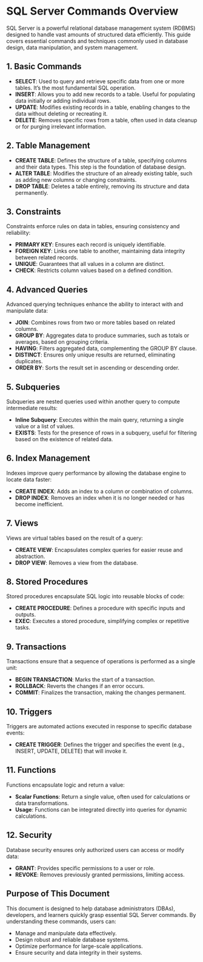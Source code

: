 # SQL Server Commands Overview

SQL Server is a powerful relational database management system (RDBMS) designed to handle vast amounts of structured data efficiently. This guide covers essential commands and techniques commonly used in database design, data manipulation, and system management.

## 1. Basic Commands

- **SELECT**: Used to query and retrieve specific data from one or more tables. It’s the most fundamental SQL operation.
- **INSERT**: Allows you to add new records to a table. Useful for populating data initially or adding individual rows.
- **UPDATE**: Modifies existing records in a table, enabling changes to the data without deleting or recreating it.
- **DELETE**: Removes specific rows from a table, often used in data cleanup or for purging irrelevant information.

## 2. Table Management

- **CREATE TABLE**: Defines the structure of a table, specifying columns and their data types. This step is the foundation of database design.
- **ALTER TABLE**: Modifies the structure of an already existing table, such as adding new columns or changing constraints.
- **DROP TABLE**: Deletes a table entirely, removing its structure and data permanently.

## 3. Constraints

Constraints enforce rules on data in tables, ensuring consistency and reliability:

- **PRIMARY KEY**: Ensures each record is uniquely identifiable.
- **FOREIGN KEY**: Links one table to another, maintaining data integrity between related records.
- **UNIQUE**: Guarantees that all values in a column are distinct.
- **CHECK**: Restricts column values based on a defined condition.

## 4. Advanced Queries

Advanced querying techniques enhance the ability to interact with and manipulate data:

- **JOIN**: Combines rows from two or more tables based on related columns.
- **GROUP BY**: Aggregates data to produce summaries, such as totals or averages, based on grouping criteria.
- **HAVING**: Filters aggregated data, complementing the GROUP BY clause.
- **DISTINCT**: Ensures only unique results are returned, eliminating duplicates.
- **ORDER BY**: Sorts the result set in ascending or descending order.

## 5. Subqueries

Subqueries are nested queries used within another query to compute intermediate results:

- **Inline Subquery**: Executes within the main query, returning a single value or a list of values.
- **EXISTS**: Tests for the presence of rows in a subquery, useful for filtering based on the existence of related data.

## 6. Index Management

Indexes improve query performance by allowing the database engine to locate data faster:

- **CREATE INDEX**: Adds an index to a column or combination of columns.
- **DROP INDEX**: Removes an index when it is no longer needed or has become inefficient.

## 7. Views

Views are virtual tables based on the result of a query:

- **CREATE VIEW**: Encapsulates complex queries for easier reuse and abstraction.
- **DROP VIEW**: Removes a view from the database.

## 8. Stored Procedures

Stored procedures encapsulate SQL logic into reusable blocks of code:

- **CREATE PROCEDURE**: Defines a procedure with specific inputs and outputs.
- **EXEC**: Executes a stored procedure, simplifying complex or repetitive tasks.

## 9. Transactions

Transactions ensure that a sequence of operations is performed as a single unit:

- **BEGIN TRANSACTION**: Marks the start of a transaction.
- **ROLLBACK**: Reverts the changes if an error occurs.
- **COMMIT**: Finalizes the transaction, making the changes permanent.

## 10. Triggers

Triggers are automated actions executed in response to specific database events:

- **CREATE TRIGGER**: Defines the trigger and specifies the event (e.g., INSERT, UPDATE, DELETE) that will invoke it.

## 11. Functions

Functions encapsulate logic and return a value:

- **Scalar Functions**: Return a single value, often used for calculations or data transformations.
- **Usage**: Functions can be integrated directly into queries for dynamic calculations.

## 12. Security

Database security ensures only authorized users can access or modify data:

- **GRANT**: Provides specific permissions to a user or role.
- **REVOKE**: Removes previously granted permissions, limiting access.

## Purpose of This Document

This document is designed to help database administrators (DBAs), developers, and learners quickly grasp essential SQL Server commands. By understanding these commands, users can:

- Manage and manipulate data effectively.
- Design robust and reliable database systems.
- Optimize performance for large-scale applications.
- Ensure security and data integrity in their systems.
